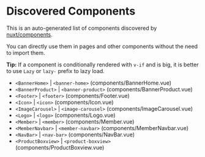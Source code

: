 # Discovered Components

This is an auto-generated list of components discovered by [nuxt/components](https://github.com/nuxt/components).

You can directly use them in pages and other components without the need to import them.

**Tip:** If a component is conditionally rendered with `v-if` and is big, it is better to use `Lazy` or `lazy-` prefix to lazy load.

- `<BannerHome>` | `<banner-home>` (components/BannerHome.vue)
- `<BannerProduct>` | `<banner-product>` (components/BannerProduct.vue)
- `<Footer>` | `<footer>` (components/Footer.vue)
- `<Icon>` | `<icon>` (components/Icon.vue)
- `<ImageCarousel>` | `<image-carousel>` (components/ImageCarousel.vue)
- `<Logo>` | `<logo>` (components/Logo.vue)
- `<Member>` | `<member>` (components/Member.vue)
- `<MemberNavbar>` | `<member-navbar>` (components/MemberNavbar.vue)
- `<NavBar>` | `<nav-bar>` (components/NavBar.vue)
- `<ProductBoxview>` | `<product-boxview>` (components/ProductBoxview.vue)
